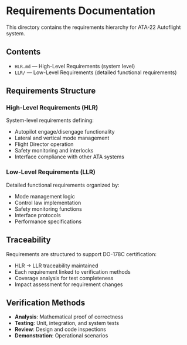 # Requirements Documentation

This directory contains the requirements hierarchy for ATA-22 Autoflight system.

## Contents

- `HLR.md` — High-Level Requirements (system level)
- `LLR/` — Low-Level Requirements (detailed functional requirements)

## Requirements Structure

### High-Level Requirements (HLR)
System-level requirements defining:
- Autopilot engage/disengage functionality
- Lateral and vertical mode management
- Flight Director operation
- Safety monitoring and interlocks
- Interface compliance with other ATA systems

### Low-Level Requirements (LLR)
Detailed functional requirements organized by:
- Mode management logic
- Control law implementation
- Safety monitoring functions
- Interface protocols
- Performance specifications

## Traceability

Requirements are structured to support DO-178C certification:
- HLR → LLR traceability maintained
- Each requirement linked to verification methods
- Coverage analysis for test completeness
- Impact assessment for requirement changes

## Verification Methods

- **Analysis**: Mathematical proof of correctness
- **Testing**: Unit, integration, and system tests
- **Review**: Design and code inspections
- **Demonstration**: Operational scenarios